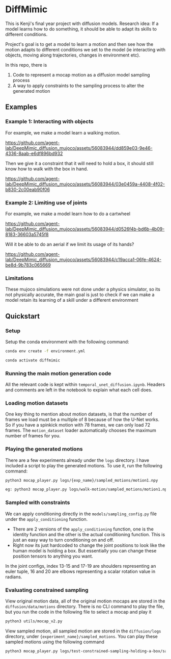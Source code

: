 # DiffMimic

This is Kenji's final year project with diffusion models.
Research idea: If a model learns how to do something, it should be able to adapt its skills to different conditions.

Project's goal is to get a model to learn a motion and then see how the motion adapts to different conditions we set to the model (ie interacting with objects, moving along trajectories, changes in environment etc).

In this repo, there is

1. Code to represent a mocap motion as a diffusion model sampling process
2. A way to apply constraints to the sampling process to alter the generated motion

## Examples

### Example 1: Interacting with objects

For example, we make a model learn a walking motion.

https://github.com/agent-lab/DeepMimic_diffusion_mujoco/assets/56083944/dd859e03-9e46-4336-8aab-e6df896bd932

Then we give it a constraint that it will need to hold a box, it should still know how to walk with the box in hand.

https://github.com/agent-lab/DeepMimic_diffusion_mujoco/assets/56083944/03e0459a-4408-4f02-b830-2c00eab90f06

### Example 2: Limiting use of joints

For example, we make a model learn how to do a cartwheel

https://github.com/agent-lab/DeepMimic_diffusion_mujoco/assets/56083944/d0526f4b-bd6b-4b09-8183-36603a5745f8

Will it be able to do an aerial if we limit its usage of its hands?

https://github.com/agent-lab/DeepMimic_diffusion_mujoco/assets/56083944/c19acca1-06fe-4624-be8d-9b783c065669

### Limitations

These mujoco simulations were not done under a physics simulator, so its not physically accurate, the main goal is just to check if we can make a model retain its learning of a skill under a different environment

## Quickstart

### Setup

Setup the conda environment with the following command:

```bash
conda env create -f environment.yml

conda activate diffmimic
```

### Running the main motion generation code

All the relevant code is kept within `temporal_unet_diffusion.ipynb`. Headers and comments are left in the notebook to explain what each cell does.

### Loading motion datasets

One key thing to mention about motion datasets, is that the number of frames we load must be a multiple of 8 because of how the U-Net works. So if you have a spinkick motion with 78 frames, we can only load 72 frames. The `motion_dataset` loader automatically chooses the maximum number of frames for you.

### Playing the generated motions

There are a few experiments already under the `logs` directory.
I have included a script to play the generated motions. To use it, run the following command:

```bash
python3 mocap_player.py logs/{exp_name}/sampled_motions/motion1.npy

eg: python3 mocap_player.py logs/walk-motion/sampled_motions/motion1.npy
```

### Sampled with constraints

We can apply conditioning directly in the `models/sampling_config.py` file under the `apply_conditioning` function.

- There are 2 versions of the `apply_conditioning` function, one is the identity function and the other is the actual conditioning function. This is just an easy way to turn conditioning on and off.
- Right now its just hardcoded to change the joint positions to look like the human model is holding a box. But essentially you can change these position tensors to anything you want.

In the joint configs, index 13-15 and 17-19 are shoulders representing an euler tuple, 16 and 20 are elbows representing a scalar rotation value in radians.

### Evaluating constrained sampling

View original motion data, all of the original motion mocaps are stored in the `diffusion/data/motions` directory. There is no CLI command to play the file, but you run the code in the following file to select a mocap and play it

```bash
python3 utils/mocap_v2.py
```

View sampled motion, all sampled motion are stored in the `diffusion/logs` directory, under `{experiment_name}/sampled_motions`. You can play these sampled motions using the following command

```bash
python3 mocap_player.py logs/test-constrained-sampling-holding-a-box/sampled_motions/motion1.npy
```

